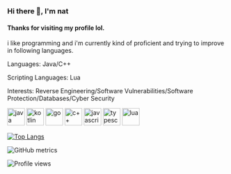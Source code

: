 ### Hi there 👋, I'm nat
#### Thanks for visiting my profile lol.

i like programming and i'm currently kind of proficient and trying to improve in following languages.

Languages: Java/C++

Scripting Languages: Lua

Interests: Reverse Engineering/Software Vulnerabilities/Software Protection/Databases/Cyber Security


[<img src='https://img.icons8.com/color/48/000000/java-coffee-cup-logo--v1.png' alt='java' height='40'>](https://www.java.com/)  [<img src='https://img.icons8.com/color/48/000000/kotlin.png' alt='kotlin' height='40'>](https://kotlinlang.org/) 
[<img src='https://img.icons8.com/color/344/golang.png' alt='go' height='40'>](https://go.dev/)
[<img src='https://raw.githubusercontent.com/Benio101/cpp-logo/master/cpp_logo.png' alt='c++' height='40'>](https://www.cplusplus.com/)
[<img src='https://seeklogo.com/images/J/javascript-js-logo-2949701702-seeklogo.com.png' alt='javascript' height='40'>](https://www.javascript.com/)
[<img src='https://img.icons8.com/color/48/000000/typescript.png' alt='typescript' height='40'>](https://www.typescriptlang.org/) 
[<img src='https://raw.githubusercontent.com/tenieTheFlower/tenieTheFlower/main/lua.png' alt='lua' height='40'>](https://www.lua.org/)





[![Top Langs](https://github-readme-stats.vercel.app/api/top-langs/?username=tenieTheFlower)](https://github.com/anuraghazra/github-readme-stats)  

![GitHub metrics](https://metrics.lecoq.io/tenieTheFlower)  

![Profile views](https://gpvc.arturio.dev/tenieTheFlower)  
